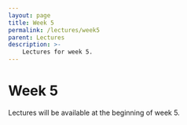 ```yaml
---
layout: page
title: Week 5
permalink: /lectures/week5
parent: Lectures
description: >-
    Lectures for week 5.
---
```


# Week 5

Lectures will be available at the beginning of week 5.
